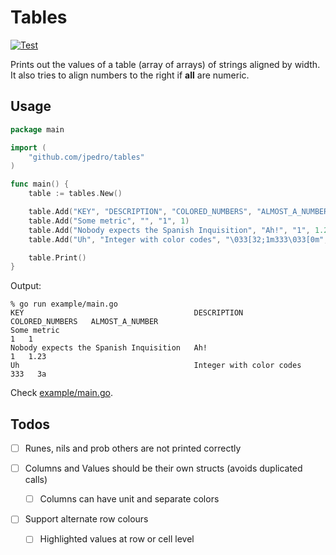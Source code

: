 # Tables

[![Test](https://github.com/jpedro/tablelize/actions/workflows/test.yaml/badge.svg)](https://github.com/jpedro/tablelize/actions/workflows/test.yaml)

Prints out the values of a table (array of arrays) of strings aligned by
width. It also tries to align numbers to the right if **all** are
numeric.


## Usage

```go
package main

import (
	"github.com/jpedro/tables"
)

func main() {
	table := tables.New()

	table.Add("KEY", "DESCRIPTION", "COLORED_NUMBERS", "ALMOST_A_NUMBER")
	table.Add("Some metric", "", "1", 1)
	table.Add("Nobody expects the Spanish Inquisition", "Ah!", "1", 1.23)
	table.Add("Uh", "Integer with color codes", "\033[32;1m333\033[0m", "3a")

	table.Print()
}
```

Output:
```
% go run example/main.go
KEY                                      DESCRIPTION                COLORED_NUMBERS   ALMOST_A_NUMBER
Some metric                                                                       1   1
Nobody expects the Spanish Inquisition   Ah!                                      1   1.23
Uh                                       Integer with color codes               333   3a
```

Check [example/main.go](example/main.go).


## Todos

- [ ] Runes, nils and prob others are not printed correctly

- [ ] Columns and Values should be their own structs (avoids duplicated calls)
  - [ ] Columns can have unit and separate colors

- [ ] Support alternate row colours
  - [ ] Highlighted values at row or cell level

